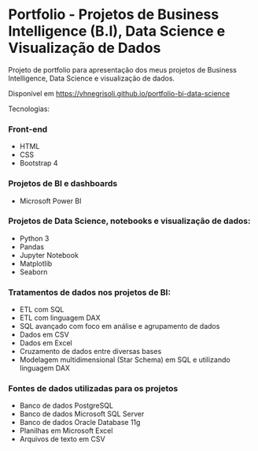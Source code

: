 # Portfolio - Projetos de Business Intelligence (B.I), Data Science e Visualização de Dados

Projeto de portfolio para apresentação dos meus projetos de Business Intelligence, Data Science e visualização de dados.

Disponível em https://vhnegrisoli.github.io/portfolio-bi-data-science

Tecnologias:

### Front-end

* HTML
* CSS
* Bootstrap 4

### Projetos de BI e dashboards

* Microsoft Power BI

### Projetos de Data Science, notebooks e visualização de dados:

* Python 3
* Pandas
* Jupyter Notebook
* Matplotlib
* Seaborn

### Tratamentos de dados nos projetos de BI:

* ETL com SQL
* ETL com linguagem DAX
* SQL avançado com foco em análise e agrupamento de dados
* Dados em CSV
* Dados em Excel
* Cruzamento de dados entre diversas bases
* Modelagem multidimensional (Star Schema) em SQL e utilizando linguagem DAX

### Fontes de dados utilizadas para os projetos

* Banco de dados PostgreSQL
* Banco de dados Microsoft SQL Server
* Banco de dados Oracle Database 11g
* Planilhas em Microsoft Excel
* Arquivos de texto em CSV
